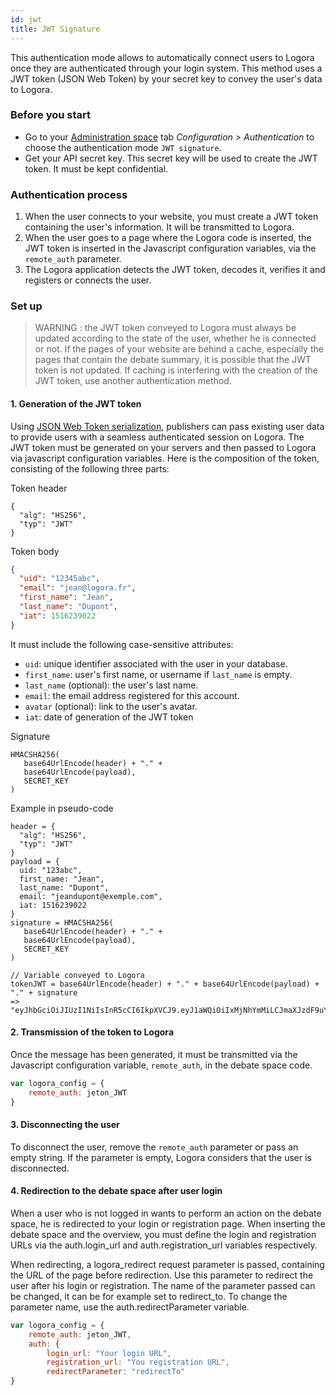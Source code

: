```yaml
---
id: jwt
title: JWT Signature
---
```


This authentication mode allows to automatically connect users to Logora once they are authenticated through your login system. This method uses a JWT token (JSON Web Token) by your secret key to convey the user's data to Logora.

### Before you start

- Go to your [Administration space](https://admin.logora.fr) tab *Configuration > Authentication* to choose the authentication mode `JWT signature`.  
- Get your API secret key. This secret key will be used to create the JWT token. It must be kept confidential.

### Authentication process

1. When the user connects to your website, you must create a JWT token containing the user's information. It will be transmitted to Logora. 
2. When the user goes to a page where the Logora code is inserted, the JWT token is inserted in the Javascript configuration variables, via the `remote_auth` parameter.
3. The Logora application detects the JWT token, decodes it, verifies it and registers or connects the user.

### Set up

> WARNING : the JWT token conveyed to Logora must always be updated according to the state of the user, whether he is connected or not. If the pages of your website are behind a cache, especially the pages that contain the debate summary, it is possible that the JWT token is not updated. If caching is interfering with the creation of the JWT token, use another authentication method.

#### 1. Generation of the JWT token

Using [JSON Web Token serialization](https://jwt.io/), publishers can pass existing user data to provide users with a seamless authenticated session on Logora. The JWT token must be generated on your servers and then passed to Logora via javascript configuration variables. Here is the composition of the token, consisting of the following three parts:

Token header
``` 
{ 
  "alg": "HS256", 
  "typ": "JWT" 
}
```

Token body
```json
{
  "uid": "12345abc",
  "email": "jean@logora.fr",
  "first_name": "Jean",
  "last_name": "Dupont",
  "iat": 1516239022
}
```
It must include the following case-sensitive attributes:
- `uid`: unique identifier associated with the user in your database.
- `first_name`: user's first name, or username if `last_name` is empty.
- `last_name` (optional): the user's last name.
- `email`: the email address registered for this account.
- `avatar` (optional): link to the user's avatar.
- `iat`: date of generation of the JWT token

Signature  
```
HMACSHA256(
   base64UrlEncode(header) + "." +
   base64UrlEncode(payload),
   SECRET_KEY
)
```

Example in pseudo-code
```
header = { 
  "alg": "HS256", 
  "typ": "JWT" 
}
payload = {
  uid: "123abc",
  first_name: "Jean",
  last_name: "Dupont",
  email: "jeandupont@exemple.com",
  iat: 1516239022
}
signature = HMACSHA256(
   base64UrlEncode(header) + "." +
   base64UrlEncode(payload),
   SECRET_KEY
)

// Variable conveyed to Logora
tokenJWT = base64UrlEncode(header) + "." + base64UrlEncode(payload) + "." + signature
=> "eyJhbGciOiJIUzI1NiIsInR5cCI6IkpXVCJ9.eyJ1aWQiOiIxMjNhYmMiLCJmaXJzdF9uYW1lIjoiSmVhbiIsImxhc3RfbmFtZSI6IkR1cG9udCIsImVtYWlsIjoiamVhbmR1cG9udEBleGVtcGxlLmNvbSIsImlhdCI6MTUxNjIzOTAyMn0.ITnJo8VwbP4PkVTANSt651C0olsrdRNCNmvTHkanuYk"
```

#### 2. Transmission of the token to Logora

Once the message has been generated, it must be transmitted via the Javascript configuration variable, `remote_auth`, in the debate space code.

```javascript
var logora_config = {
	remote_auth: jeton_JWT
}
```

#### 3. Disconnecting the user

To disconnect the user, remove the `remote_auth` parameter or pass an empty string. If the parameter is empty, Logora considers that the user is disconnected.

#### 4. Redirection to the debate space after user login

When a user who is not logged in wants to perform an action on the debate space, he is redirected to your login or registration page. When inserting the debate space and the overview, you must define the login and registration URLs via the auth.login_url and auth.registration_url variables respectively.

When redirecting, a logora_redirect request parameter is passed, containing the URL of the page before redirection. Use this parameter to redirect the user after his login or registration. The name of the parameter passed can be changed, it can be for example set to redirect_to. To change the parameter name, use the auth.redirectParameter variable.

```javascript
var logora_config = {
    remote_auth: jeton_JWT,
    auth: {
        login_url: "Your login URL",
        registration_url: "You registration URL",
        redirectParameter: "redirectTo"
}
```
